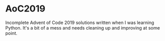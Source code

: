# AoC2019

Incomplete Advent of Code 2019 solutions written when I was learning Python.  It's a bit of a mess and needs cleaning up and improving at some point.
